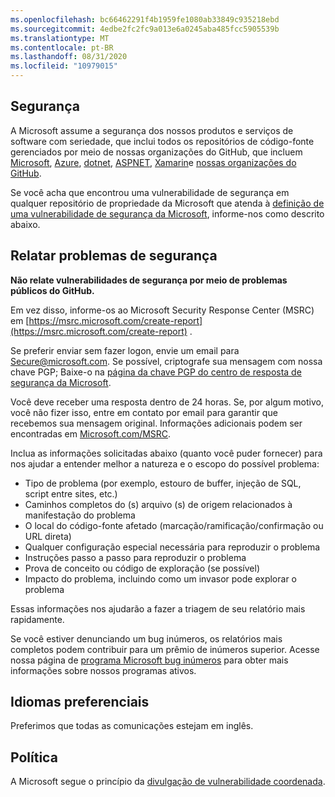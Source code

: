 ```yaml
---
ms.openlocfilehash: bc66462291f4b1959fe1080ab33849c935218ebd
ms.sourcegitcommit: 4edbe2fc2fc9a013e6a0245aba485fcc5905539b
ms.translationtype: MT
ms.contentlocale: pt-BR
ms.lasthandoff: 08/31/2020
ms.locfileid: "10979015"
---
```

<!-- BEGIN MICROSOFT SECURITY.MD V0.0.5 BLOCK -->

## Segurança

A Microsoft assume a segurança dos nossos produtos e serviços de software com seriedade, que inclui todos os repositórios de código-fonte gerenciados por meio de nossas organizações do GitHub, que incluem [Microsoft](https://github.com/Microsoft), [Azure](https://github.com/Azure), [dotnet](https://github.com/dotnet), [ASPNET](https://github.com/aspnet), [Xamarin](https://github.com/xamarin)e [nossas organizações do GitHub](https://opensource.microsoft.com/).

Se você acha que encontrou uma vulnerabilidade de segurança em qualquer repositório de propriedade da Microsoft que atenda à [definição de uma vulnerabilidade de segurança da Microsoft](https://docs.microsoft.com/en-us/previous-versions/tn-archive/cc751383(v=technet.10)), informe-nos como descrito abaixo.

## Relatar problemas de segurança

**Não relate vulnerabilidades de segurança por meio de problemas públicos do GitHub.**

Em vez disso, informe-os ao Microsoft Security Response Center (MSRC) em [https://msrc.microsoft.com/create-report](https://msrc.microsoft.com/create-report) .

Se preferir enviar sem fazer logon, envie um email para [Secure@microsoft.com](mailto:secure@microsoft.com).  Se possível, criptografe sua mensagem com nossa chave PGP; Baixe-o na [página da chave PGP do centro de resposta de segurança da Microsoft](https://www.microsoft.com/en-us/msrc/pgp-key-msrc).

Você deve receber uma resposta dentro de 24 horas. Se, por algum motivo, você não fizer isso, entre em contato por email para garantir que recebemos sua mensagem original. Informações adicionais podem ser encontradas em [Microsoft.com/MSRC](https://www.microsoft.com/msrc). 

Inclua as informações solicitadas abaixo (quanto você puder fornecer) para nos ajudar a entender melhor a natureza e o escopo do possível problema:

  * Tipo de problema (por exemplo, estouro de buffer, injeção de SQL, script entre sites, etc.)
  * Caminhos completos do (s) arquivo (s) de origem relacionados à manifestação do problema
  * O local do código-fonte afetado (marcação/ramificação/confirmação ou URL direta)
  * Qualquer configuração especial necessária para reproduzir o problema
  * Instruções passo a passo para reproduzir o problema
  * Prova de conceito ou código de exploração (se possível)
  * Impacto do problema, incluindo como um invasor pode explorar o problema

Essas informações nos ajudarão a fazer a triagem de seu relatório mais rapidamente.

Se você estiver denunciando um bug inúmeros, os relatórios mais completos podem contribuir para um prêmio de inúmeros superior. Acesse nossa página de [programa Microsoft bug inúmeros](https://microsoft.com/msrc/bounty) para obter mais informações sobre nossos programas ativos.

## Idiomas preferenciais

Preferimos que todas as comunicações estejam em inglês.

## Política

A Microsoft segue o princípio da [divulgação de vulnerabilidade coordenada](https://www.microsoft.com/en-us/msrc/cvd).

<!-- END MICROSOFT SECURITY.MD BLOCK -->